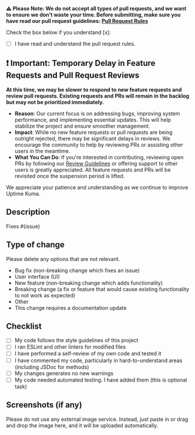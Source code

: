 **⚠️ Please Note: We do not accept all types of pull requests, and we want to ensure we don’t waste your time. Before submitting, make sure you have read our pull request guidelines: [Pull Request Rules](https://github.com/louislam/uptime-kuma/blob/master/CONTRIBUTING.md#can-i-create-a-pull-request-for-uptime-kuma)**

Check the box below if you understand [x]:

- [ ] I have read and understand the pull request rules.

## **❗ Important: Temporary Delay in Feature Requests and Pull Request Reviews**

**At this time, we may be slower to respond to new feature requests and review pull requests. Existing requests and PRs will remain in the backlog but may not be prioritized immediately.**

- **Reason**: Our current focus is on addressing bugs, improving system performance, and implementing essential updates. This will help stabilize the project and ensure smoother management.
- **Impact**: While no new feature requests or pull requests are being outright rejected, there may be significant delays in reviews. We encourage the community to help by reviewing PRs or assisting other users in the meantime.
- **What You Can Do**: If you're interested in contributing, reviewing open PRs by following our [Review Guidelines] or offering support to other users is greatly appreciated. All feature requests and PRs will be revisited once the suspension period is lifted.

We appreciate your patience and understanding as we continue to improve Uptime Kuma.

[Review Guidelines]: REVIEW_GUIDELINES.md

## Description

Fixes #(issue)

## Type of change

Please delete any options that are not relevant.

- Bug fix (non-breaking change which fixes an issue)
- User interface (UI)
- New feature (non-breaking change which adds functionality)
- Breaking change (a fix or feature that would cause existing functionality to not work as expected)
- Other
- This change requires a documentation update

## Checklist

- [ ] My code follows the style guidelines of this project
- [ ] I ran ESLint and other linters for modified files
- [ ] I have performed a self-review of my own code and tested it
- [ ] I have commented my code, particularly in hard-to-understand areas (including JSDoc for methods)
- [ ] My changes generates no new warnings
- [ ] My code needed automated testing. I have added them (this is optional task)

## Screenshots (if any)

Please do not use any external image service. Instead, just paste in or drag and drop the image here, and it will be uploaded automatically.
